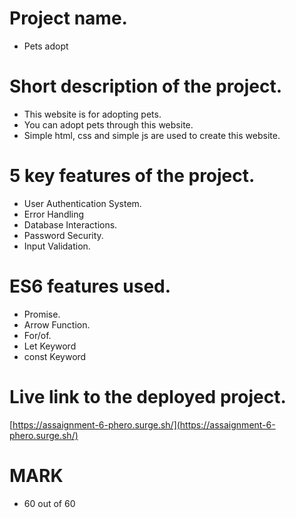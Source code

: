 # Project name.
- Pets adopt

# Short description of the project.
- This website is for adopting pets.
- You can adopt pets through this website.
-  Simple html, css and simple js are used to create this website.

# 5 key features of the project.
- User Authentication System.
- Error Handling
- Database Interactions.
- Password Security.
- Input Validation.

# ES6 features used.
- Promise.
- Arrow Function.
- For/of.
- Let Keyword
- const Keyword

# Live link to the deployed project.
[https://assaignment-6-phero.surge.sh/](https://assaignment-6-phero.surge.sh/)

# MARK
- 60 out of 60


